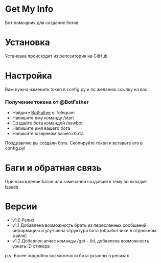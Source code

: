 # Get My Info
<p>Бот помощник для создание ботов</p>

# Установка
Установка происходит из репозитория на GitHub
# Настройка
Вам нужно изменить token в config.py и по желанию ссылку на вас
<h3>Получение токена от @BotFather</h3>
<ul>
  <li>Найдите <a href="https://t.me/BotFather">BotFather</a> в Telegram</li>
  <li>Напишите ему команду /start</li>
  <li>Создайте бота командой /newbot</li>
  <li>Напишите имя вашего бота</li>
  <li>Напишите юзернейм вашего бота</li>
</ul>
<p>Поздравляю вы создали бота. Скопируйте токен и вставьте его в config.py!</p>

# Баги и обратная связь
При нахождении багов или замечаней создавайте тему во вкладке <a href="https://github.com/marakhd/GetMyInfoBotTG/issues">Issues</a>

# Версии
<ul>
<li>v1.0 Релиз</li>
<li>v1.1 Добавлена возможность брать из пересланных сообщений информацию и улучшена структура бота (обработчики в отднльном файле)</li>
<li>v1.2 Добавлен алиас команды /get - /id, добавлена возможность узнать ID стикера</li>
</ul>
<div>p.s. Более подробно возможности бота укзанны в релизах</div>
